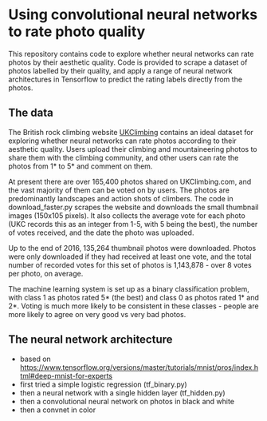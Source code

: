 # Using convolutional neural networks to rate photo quality

This repository contains code to explore whether neural networks can rate photos by their aesthetic quality. Code is provided to scrape a dataset of photos labelled by their quality, and apply a range of neural network architectures in Tensorflow to predict the rating labels directly from the photos.

## The data

The British rock climbing website [UKClimbing](http://www.ukclimbing.com/) contains an ideal dataset for exploring whether neural networks can rate photos according to their aesthetic quality. Users upload their climbing and mountaineering photos to share them with the climbing community, and other users can rate the photos from 1\* to 5\* and comment on them.

At present there are over 165,400 photos shared on UKClimbing.com, and the vast majority of them can be voted on by users. The photos are predominantly landscapes and action shots of climbers. The code in download_faster.py scrapes the website and downloads the small thumbnail images (150x105 pixels). It also collects the average vote for each photo (UKC records this as an integer from 1-5, with 5 being the best), the number of votes received, and the date the photo was uploaded.

Up to the end of 2016, 135,264 thumbnail photos were downloaded. Photos were only downloaded if they had received at least one vote, and the total number of recorded votes for this set of photos is 1,143,878 - over 8 votes per photo, on average.

The machine learning system is set up as a binary classification problem, with class 1 as photos rated 5\* (the best) and class 0 as photos rated 1\* and 2\*. Voting is much more likely to be consistent in these classes - people are more likely to agree on very good vs very bad photos.


## The neural network architecture

- based on https://www.tensorflow.org/versions/master/tutorials/mnist/pros/index.html#deep-mnist-for-experts
- first tried a simple logistic regression (tf_binary.py)
- then a neural network with a single hidden layer (tf_hidden.py)
- then a convolutional neural network on photos in black and white
- then a convnet in color



